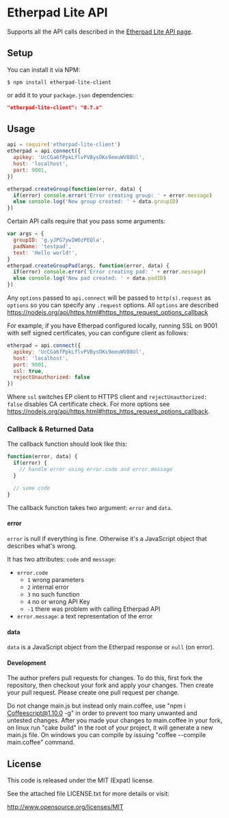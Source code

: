 Etherpad Lite API
=================

Supports all the API calls described in the [Etherpad Lite API page][1].


Setup
-----

You can install it via NPM:
```
$ npm install etherpad-lite-client
```
or add it to your `package.json` dependencies:
```json
"etherpad-lite-client": "0.7.x"
```

Usage
-----
```javascript
api = require('etherpad-lite-client')
etherpad = api.connect({
  apikey: 'UcCGa6fPpkLflvPVBysOKs9eeuWV08Ul',
  host: 'localhost',
  port: 9001,
})

etherpad.createGroup(function(error, data) {
  if(error) console.error('Error creating group: ' + error.message)
  else console.log('New group created: ' + data.groupID)
})
```

Certain API calls require that you pass some arguments:

```javascript
var args = {
  groupID: 'g.yJPG7ywIW6zPEQla',
  padName: 'testpad',
  text: 'Hello world!',
}
etherpad.createGroupPad(args, function(error, data) {
  if(error) console.error('Error creating pad: ' + error.message)
  else console.log('New pad created: ' + data.padID)
})
```

Any `options` passed to `api.connect` will be passed to `http(s).request` as `options` so you can specify any `.request` options. All `options` are described https://nodejs.org/api/https.html#https_https_request_options_callback

For example, if you have Etherpad configured locally, running SSL on 9001 with self signed certificates, you can configure client as follows:

```javascript
etherpad = api.connect({
  apikey: 'UcCGa6fPpkLflvPVBysOKs9eeuWV08Ul',
  host: 'localhost',
  port: 9001,
  ssl: true,
  rejectUnauthorized: false
})
```

Where `ssl` switches EP client to HTTPS client and `rejectUnauthorized: false` disables CA certificate check. For more options see https://nodejs.org/api/https.html#https_https_request_options_callback.

### Callback & Returned Data ###

The callback function should look like this:
```javascript
function(error, data) {
  if(error) {
    // handle error using error.code and error.message
  }

  // some code
}
```
The callback function takes two argument: `error` and `data`.

#### error ###
`error` is null if everything is fine. Otherwise it's a JavaScript object that
describes what's wrong.

It has two attributes: `code` and `message`:
* `error.code`
  * `1` wrong parameters
  * `2` internal error
  * `3` no such function
  * `4` no or wrong API Key
  * `-1` there was problem with calling Etherpad API
* `error.message`: a text representation of the error

#### data ####

`data` is a JavaScript object from the Etherpad response or `null` (on error).

#### Development ####

The author prefers pull requests for changes. To do this, first fork the repository, then checkout your fork and apply your changes. Then create your pull request.
Please create one pull request per change.

Do not change main.js but instead only main.coffee, use "npm i Coffeescript@1.10.0 -g" in order to prevent too many unwanted and untested changes.
After you made your changes to main.coffee in your fork, on linux run "cake build" in the root of your project, it will generate a new main.js file.
On windows you can compile by issuing "coffee --compile main.coffee" command.


License
-------

This code is released under the MIT (Expat) license.

See the attached file LICENSE.txt for more details or visit:

<http://www.opensource.org/licenses/MIT>


[1]: https://github.com/ether/etherpad-lite/wiki/HTTP-API

